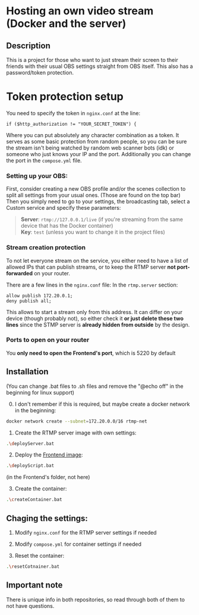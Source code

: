 # Hosting an own video stream (Docker and the server)

## Description
This is a project for those who want to just stream their screen to their friends with their usual OBS settings straight from OBS itself. This also has a password/token protection.  

# Token protection setup
You need to specify the token in `nginx.conf` at the line:  
```
if ($http_authorization != "YOUR_SECRET_TOKEN") {
```

Where you can put absolutely any character combination as a token. It serves as some basic protection from random people, so you can be sure the stream isn't being watched by random web scanner bots (idk) or someone who just knows your IP and the port. Additionally you can change the port in the `compose.yml` file.

### Setting up your OBS:
First, consider creating a new OBS profile and/or the scenes collection to split all settings from your usual ones. (Those are found on the top bar)  
Then you simply need to go to your settings, the broadcasting tab, select a Custom service and specify these parameters:  
> **Server**: `rtmp://127.0.0.1/live` (if you're streaming from the same device that has the Docker container)  
> **Key**: `test` (unless you want to change it in the project files)  

### Stream creation protection
To not let everyone stream on the service, you either need to have a list of allowed IPs that can publish streams, or to keep the RTMP server **not port-forwarded** on your router.

There are a few lines in the `nginx.conf` file:
In the `rtmp.server` section:

```nginx configuration
allow publish 172.20.0.1;
deny publish all;
```

This allows to start a stream only from this address. It can differ on your device (though probably not), so either check it **or just delete these two lines** since the STMP server is **already hidden from outside** by the design.

### Ports to open on your router

You **only need to open the Frontend's port**, which is 5220 by default

## Installation

(You can change .bat files to .sh files and remove the "@echo off" in the beginning for linux support)  

0. I don't remember if this is required, but maybe create a docker network in the beginning:
```sh
docker network create --subnet=172.20.0.0/16 rtmp-net
```

1. Create the RTMP server image with own settings:  
```sh
.\deployServer.bat
```  

2. Deploy the [Frontend image](https://github.com/DaylightDragon/HostedVideoStream-Frontend):  
```sh
.\deployScript.bat
```  

(in the Frontend's folder, not here)  

3. Create the container:  
```sh
.\createContainer.bat
```  

## Chaging the settings:

1. Modify `nginx.conf` for the RTMP server settings if needed  
   
2. Modify `compose.yml` for container settings if needed  

3. Reset the container:
```sh
.\resetCotnainer.bat
```

## Important note
There is unique info in both repositories, so read through both of them to not have questions.
